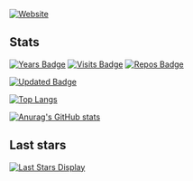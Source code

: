 [![Website](https://img.shields.io/website?label=fineconstant.com&style=for-the-badge&url=https%3A%2F%2Fwww.fineconstant.com/)](https://www.fineconstant.com/)

## Stats
[![Years Badge](https://badges.pufler.dev/years/fineconstant?style=for-the-badge)](https://badges.pufler.dev)
[![Visits Badge](https://badges.pufler.dev/visits/fineconstant/fineconstant?style=for-the-badge)](https://badges.pufler.dev)
[![Repos Badge](https://badges.pufler.dev/repos/fineconstant?style=for-the-badge&logo=github)](https://badges.pufler.dev)

[![Updated Badge](https://badges.pufler.dev/updated/fineconstant/fineconstant?style=for-the-badge)](https://badges.pufler.dev)

[![Top Langs](https://github-readme-stats.vercel.app/api/top-langs/?username=fineconstant&langs_count=8&layout=compact)](https://github.com/anuraghazra/github-readme-stats)

[![Anurag's GitHub stats](https://github-readme-stats.vercel.app/api?username=fineconstant&show_icons=true)](https://github.com/anuraghazra/github-readme-stats)

## Last stars
[![Last Stars Display](https://badges.pufler.dev/last-stars/fineconstant?count=6&padding=15&perRow=3)](https://badges.pufler.dev)

